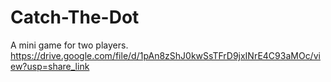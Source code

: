 # Catch-The-Dot
A mini game for two players.
https://drive.google.com/file/d/1pAn8zShJ0kwSsTFrD9jxINrE4C93aMOc/view?usp=share_link
